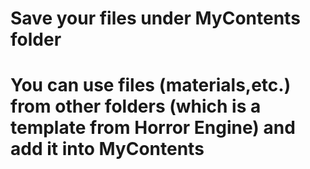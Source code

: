 # Save your files under MyContents folder
# You can use files (materials,etc.) from other folders (which is a template from Horror Engine) and add it into MyContents
